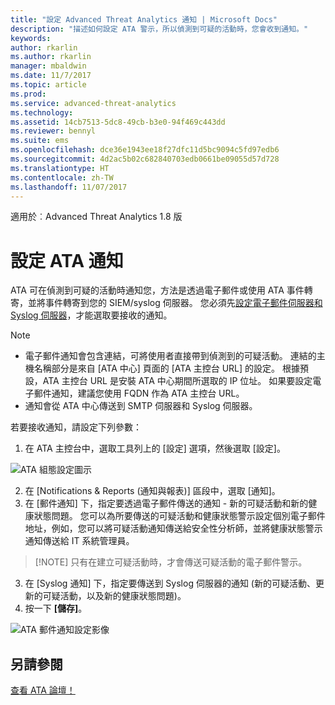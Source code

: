 ```yaml
---
title: "設定 Advanced Threat Analytics 通知 | Microsoft Docs"
description: "描述如何設定 ATA 警示，所以偵測到可疑的活動時，您會收到通知。"
keywords: 
author: rkarlin
ms.author: rkarlin
manager: mbaldwin
ms.date: 11/7/2017
ms.topic: article
ms.prod: 
ms.service: advanced-threat-analytics
ms.technology: 
ms.assetid: 14cb7513-5dc8-49cb-b3e0-94f469c443dd
ms.reviewer: bennyl
ms.suite: ems
ms.openlocfilehash: dce36e1943ee18f27dfc11d5bc9094c5fd97edb6
ms.sourcegitcommit: 4d2ac5b02c682840703edb0661be09055d57d728
ms.translationtype: HT
ms.contentlocale: zh-TW
ms.lasthandoff: 11/07/2017
---
```

適用於︰Advanced Threat Analytics 1.8 版



# <a name="set-ata-notifications"></a>設定 ATA 通知
ATA 可在偵測到可疑的活動時通知您，方法是透過電子郵件或使用 ATA 事件轉寄，並將事件轉寄到您的 SIEM/syslog 伺服器。 您必須先[設定電子郵件伺服器和 Syslog 伺服器](setting-syslog-email-server-settings.md)，才能選取要接收的通知。

> [!NOTE]
> -   電子郵件通知會包含連結，可將使用者直接帶到偵測到的可疑活動。 連結的主機名稱部分是來自 [ATA 中心] 頁面的 [ATA 主控台 URL] 的設定。 根據預設，ATA 主控台 URL 是安裝 ATA 中心期間所選取的 IP 位址。 如果要設定電子郵件通知，建議您使用 FQDN 作為 ATA 主控台 URL。
> -   通知會從 ATA 中心傳送到 SMTP 伺服器和 Syslog 伺服器。


若要接收通知，請設定下列參數：


1. 在 ATA 主控台中，選取工具列上的 [設定] 選項，然後選取 [設定]。

![ATA 組態設定圖示](media/ATA-config-icon.png)

2. 在 [Notifications & Reports (通知與報表)] 區段中，選取 [通知]。
3. 在 [郵件通知] 下，指定要透過電子郵件傳送的通知 - 新的可疑活動和新的健康狀態問題。 您可以為所要傳送的可疑活動和健康狀態警示設定個別電子郵件地址，例如，您可以將可疑活動通知傳送給安全性分析師，並將健康狀態警示通知傳送給 IT 系統管理員。
>   [!NOTE]
>   只有在建立可疑活動時，才會傳送可疑活動的電子郵件警示。
3. 在 [Syslog 通知] 下，指定要傳送到 Syslog 伺服器的通知 (新的可疑活動、更新的可疑活動，以及新的健康狀態問題)。
5. 按一下 **[儲存]**。

![ATA 郵件通知設定影像](media/ata-mail-notification-settings.png)




## <a name="see-also"></a>另請參閱
[查看 ATA 論壇！](https://social.technet.microsoft.com/Forums/security/home?forum=mata)
